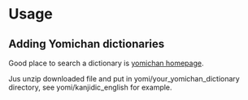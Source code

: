 # Usage

## Adding Yomichan dictionaries

Good place to search a dictionary is [yomichan homepage](https://foosoft.net/projects/yomichan/).

Jus unzip downloaded file and put in yomi/your_yomichan_dictionary directory, see yomi/kanjidic_english for example.
